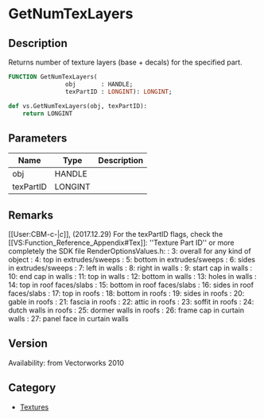 # GetNumTexLayers

## Description
Returns number of texture layers (base + decals) for the specified part.

```pascal
FUNCTION GetNumTexLayers(
				obj       : HANDLE;
				texPartID : LONGINT): LONGINT;
```

```python
def vs.GetNumTexLayers(obj, texPartID):
    return LONGINT
```

## Parameters
|Name|Type|Description|
|---|---|---|
|obj|HANDLE|   |
|texPartID|LONGINT|   |

## Remarks
[[User:CBM-c-|_c_]], (2017.12.29) For the texPartID flags, check the [[VS:Function_Reference_Appendix#Tex]]: ''Texture Part ID'' or more completely the SDK file RenderOptionsValues.h:
: 3: overall for any kind of object
: 4: top in extrudes/sweeps
: 5: bottom in extrudes/sweeps
: 6: sides in extrudes/sweeps
: 7: left in walls
: 8: right in walls
: 9: start cap in walls
: 10: end cap in walls
: 11: top in walls
: 12: bottom in walls
: 13: holes in walls
: 14: top in roof faces/slabs 
: 15: bottom in roof faces/slabs 
: 16: sides in roof faces/slabs 
: 17: top in roofs 
: 18: bottom in roofs 
: 19: sides in roofs
: 20: gable in roofs
: 21: fascia in roofs
: 22: attic in roofs
: 23: soffit in roofs
: 24: dutch walls in roofs
: 25: dormer walls in roofs
: 26: frame cap in curtain walls
: 27: panel face in curtain walls

## Version
Availability: from Vectorworks 2010

## Category
* [Textures](../Categories/Textures.md)

